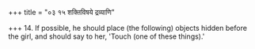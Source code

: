 +++
title = "०३ १५ शक्तिविषये द्रव्याणि"

+++
14. If possible, he should place (the following) objects hidden before the girl, and should say to her, 'Touch (one of these things).'
